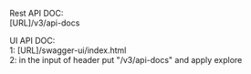 Rest API DOC:<br>
 [URL]/v3/api-docs
 
UI API DOC:<br>
 1: [URL]/swagger-ui/index.html<br>
 2: in the input of header put "/v3/api-docs" and apply explore
